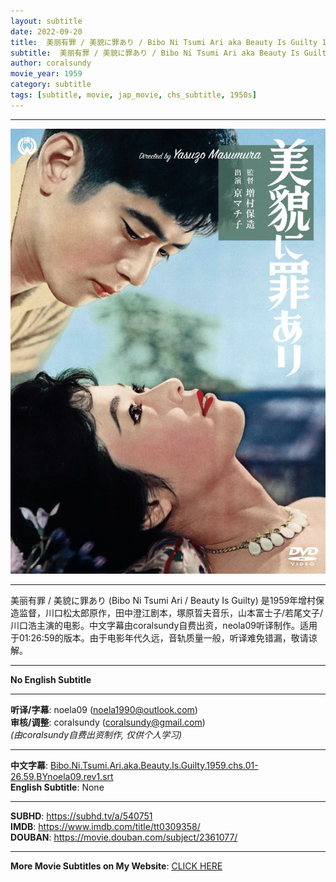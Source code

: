 ```yaml
---
layout: subtitle
date: 2022-09-20
title:  美丽有罪 / 美貌に罪あり / Bibo Ni Tsumi Ari aka Beauty Is Guilty 1959 Subtitle (Chinese)
subtitle:  美丽有罪 / 美貌に罪あり / Bibo Ni Tsumi Ari aka Beauty Is Guilty 1959 Subtitle (Chinese)
author: coralsundy
movie_year: 1959
category: subtitle
tags: [subtitle, movie, jap_movie, chs_subtitle, 1950s]
---
```


------

<img src="../assets/tt0309358.jpg" alt="tt0309358_cover_art" />

------

美丽有罪 / 美貌に罪あり (Bibo Ni Tsumi Ari / Beauty Is Guilty) 是1959年增村保造监督，川口松太郎原作，田中澄江剧本，塚原晢夫音乐，山本富士子/若尾文子/川口浩主演的电影。中文字幕由coralsundy自费出资，neola09听译制作。适用于01:26:59的版本。由于电影年代久远，音轨质量一般，听译难免错漏，敬请谅解。

------

**No English Subtitle**

------

**听译/字幕**: noela09 (noela1990@outlook.com)<br>
**审核/调整**: coralsundy (coralsundy@gmail.com)<br>
*(由coralsundy自费出资制作, 仅供个人学习)*

------

**中文字幕**: [Bibo.Ni.Tsumi.Ari.aka.Beauty.Is.Guilty.1959.chs.01-26.59.BYnoela09.rev1.srt](../subtitles/Bibo.Ni.Tsumi.Ari.aka.Beauty.Is.Guilty.1959.chs.01-26.59.BYnoela09.rev1.srt)<br>
**English Subtitle**: None

------

**SUBHD**: <https://subhd.tv/a/540751><br>
**IMDB**: <https://www.imdb.com/title/tt0309358/><br>
**DOUBAN**: <https://movie.douban.com/subject/2361077/>

------

**More Movie Subtitles on My Website**: <a href='{% post_url 2021-01-10-subtitles-summary-list %}'>CLICK HERE</a>


